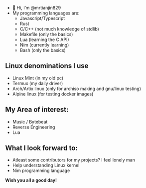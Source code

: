 - 👋 Hi, I’m @mrtianjin829
- My programming languages are:
  - Javascript/Typescript
  - Rust
  - C/C++ (not much knowledge of stdlib)
  - Makefile (only the basics)
  - Lua (learning the C API)
  - Nim (currently learning)
  - Bash (only the basics)

## Linux denominations I use
- Linux Mint (in my old pc)
- Termux (my daily driver)
- Arch/Artix linux (only for archiso making and gnu/linux testing)
- Alpine linux (for testing docker images)

## My Area of interest:
- Music / Bytebeat
- Reverse Engineering
- Lua
## What I look forward to:
- Atleast some contributors for my projects? I feel lonely man
- Help understanding Linux kernel
- Nim programming language

**Wish you all a good day!**

<!---
mrtianjin829/mrtianjin829 is a ✨ special ✨ repository because its `README.md` (this file) appears on your GitHub profile.
You can click the Preview link to take a look at your changes.
--->
